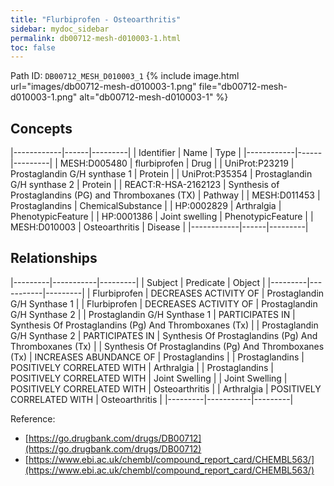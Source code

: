 ```yaml
---
title: "Flurbiprofen - Osteoarthritis"
sidebar: mydoc_sidebar
permalink: db00712-mesh-d010003-1.html
toc: false 
---
```



Path ID: `DB00712_MESH_D010003_1`
{% include image.html url="images/db00712-mesh-d010003-1.png" file="db00712-mesh-d010003-1.png" alt="db00712-mesh-d010003-1" %}

## Concepts

|------------|------|---------|
| Identifier | Name | Type    |
|------------|------|---------|
| MESH:D005480 | flurbiprofen | Drug |
| UniProt:P23219 | Prostaglandin G/H synthase 1 | Protein |
| UniProt:P35354 | Prostaglandin G/H synthase 2 | Protein |
| REACT:R-HSA-2162123 | Synthesis of Prostaglandins (PG) and Thromboxanes (TX) | Pathway |
| MESH:D011453 | Prostaglandins | ChemicalSubstance |
| HP:0002829 | Arthralgia | PhenotypicFeature |
| HP:0001386 | Joint swelling | PhenotypicFeature |
| MESH:D010003 | Osteoarthritis | Disease |
|------------|------|---------|

## Relationships

|---------|-----------|---------|
| Subject | Predicate | Object  |
|---------|-----------|---------|
| Flurbiprofen | DECREASES ACTIVITY OF | Prostaglandin G/H Synthase 1 |
| Flurbiprofen | DECREASES ACTIVITY OF | Prostaglandin G/H Synthase 2 |
| Prostaglandin G/H Synthase 1 | PARTICIPATES IN | Synthesis Of Prostaglandins (Pg) And Thromboxanes (Tx) |
| Prostaglandin G/H Synthase 2 | PARTICIPATES IN | Synthesis Of Prostaglandins (Pg) And Thromboxanes (Tx) |
| Synthesis Of Prostaglandins (Pg) And Thromboxanes (Tx) | INCREASES ABUNDANCE OF | Prostaglandins |
| Prostaglandins | POSITIVELY CORRELATED WITH | Arthralgia |
| Prostaglandins | POSITIVELY CORRELATED WITH | Joint Swelling |
| Joint Swelling | POSITIVELY CORRELATED WITH | Osteoarthritis |
| Arthralgia | POSITIVELY CORRELATED WITH | Osteoarthritis |
|---------|-----------|---------|

Reference: 
  - [https://go.drugbank.com/drugs/DB00712](https://go.drugbank.com/drugs/DB00712)
  - [https://www.ebi.ac.uk/chembl/compound_report_card/CHEMBL563/](https://www.ebi.ac.uk/chembl/compound_report_card/CHEMBL563/)
